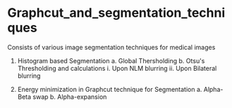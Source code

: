 # Graphcut_and_segmentation_techniques

Consists of various image segmentation techniques for medical images

1. Histogram based Segmentation
  a. Global Thersholding
  b. Otsu's Thresholding and calculations
    i. Upon NLM blurring
    ii. Upon Bilateral blurring

2. Energy minimization in Graphcut technique for Segmentation 
  a. Alpha-Beta swap 
  b. Alpha-expansion
  
  
